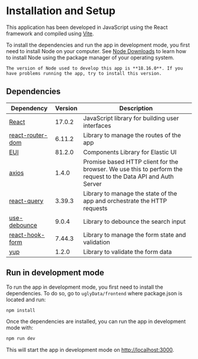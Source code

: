 # Installation and Setup

This application has been developed in JavaScript using the React framework and compiled using [Vite](https://vitejs.dev/).

To install the dependencies and run the app in development mode, you first need to install Node on your computer. See [Node Downloads](https://nodejs.org/en/download) to learn how to install Node using the package manager of your operating system.

```{note}
The version of Node used to develop this app is **18.16.0**. If you have problems running the app, try to install this version.
```

## Dependencies

| **Dependency**                                                   | **Version** | **Description**                                                                                               |
| ---------------------------------------------------------------- | ----------- | ------------------------------------------------------------------------------------------------------------- |
| [React](https://es.react.dev/)                                   | 17.0.2      | JavaScript library for building user interfaces                                                               |
| [react-router-dom](https://github.com/remix-run/react-router)    | 6.11.2      | Library to manage the routes of the app                                                                       |
| [EUI](https://elastic.github.io/eui/#/)                          | 81.2.0      | Components Library for Elastic UI                                                                             |
| [axios](https://axios-http.com/docs/intro)                       | 1.4.0       | Promise based HTTP client for the browser. We use this to perform the request to the Data API and Auth Server |
| [react-query](https://tanstack.com/query/v3/docs/react/overview) | 3.39.3      | Library to manage the state of the app and orchestrate the HTTP requests                                      |
| [use-debounce](https://github.com/xnimorz/use-debounce)          | 9.0.4       | Library to debounce the search input                                                                          |
| [react-hook-form](https://react-hook-form.com/)                  | 7.44.3      | Library to manage the form state and validation                                                               |
| [yup](https://github.com/jquense/yup)                            | 1.2.0       | Library to validate the form data                                                                             |

## Run in development mode

To run the app in development mode, you first need to install the dependencies. To do so, go to `uglyData/frontend` where package.json is located and run:

```bash
npm install
```

Once the dependencies are installed, you can run the app in development mode with:

```bash
npm run dev
```

This will start the app in development mode on [http://localhost:3000](http://localhost:3000).
